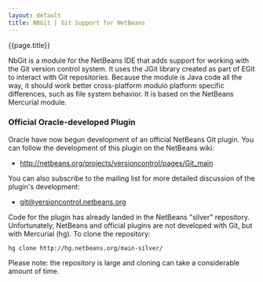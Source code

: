 ```yaml
---
layout: default
title: NBGit | Git Support for NetBeans
---
```


<p class="title">{{page.title}}</p>

NbGit is a module for the NetBeans IDE that adds support for working with the
Git version control system. It uses the JGit library created as part of EGit to
interact with Git repositories. Because the module is Java code all the way, it
should work better cross-platform modulo platform specific differences, such as
file system behavior. It is based on the NetBeans Mercurial module.

### Official Oracle-developed Plugin

Oracle have now begun development of an official NetBeans Git plugin. You can
follow the development of this plugin on the NetBeans wiki:

 - <http://netbeans.org/projects/versioncontrol/pages/Git_main>

You can also subscribe to the mailing list for more detailed discussion of the
plugin's development:

 -  git@versioncontrol.netbeans.org

Code for the plugin has already landed in the NetBeans "silver" repository.
Unfortunately, NetBeans and official plugins are not developed with Git, but
with Mercurial (hg). To clone the repository:

    hg clone http://hg.netbeans.org/main-silver/

Please note: the repository is large and cloning can take a considerable amount
of time.
